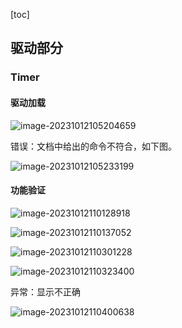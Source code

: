 [toc]

## 驱动部分

### Timer

#### 驱动加载

![image-20231012105204659](C:\Users\jjjjjjava\Nutstore\1\我的坚果云\typora\typora-pic\image-20231012105204659.png)

错误：文档中给出的命令不符合，如下图。

![image-20231012105233199](C:\Users\jjjjjjava\Nutstore\1\我的坚果云\typora\typora-pic\image-20231012105233199.png)

#### 功能验证

![image-20231012110128918](C:\Users\jjjjjjava\Nutstore\1\我的坚果云\typora\typora-pic\image-20231012110128918.png)

![image-20231012110137052](C:\Users\jjjjjjava\Nutstore\1\我的坚果云\typora\typora-pic\image-20231012110137052.png)

![image-20231012110301228](C:\Users\jjjjjjava\Nutstore\1\我的坚果云\typora\typora-pic\image-20231012110301228.png)

![image-20231012110323400](C:\Users\jjjjjjava\Nutstore\1\我的坚果云\typora\typora-pic\image-20231012110323400.png)



异常：显示不正确

![image-20231012110400638](C:\Users\jjjjjjava\Nutstore\1\我的坚果云\typora\typora-pic\image-20231012110400638.png)







